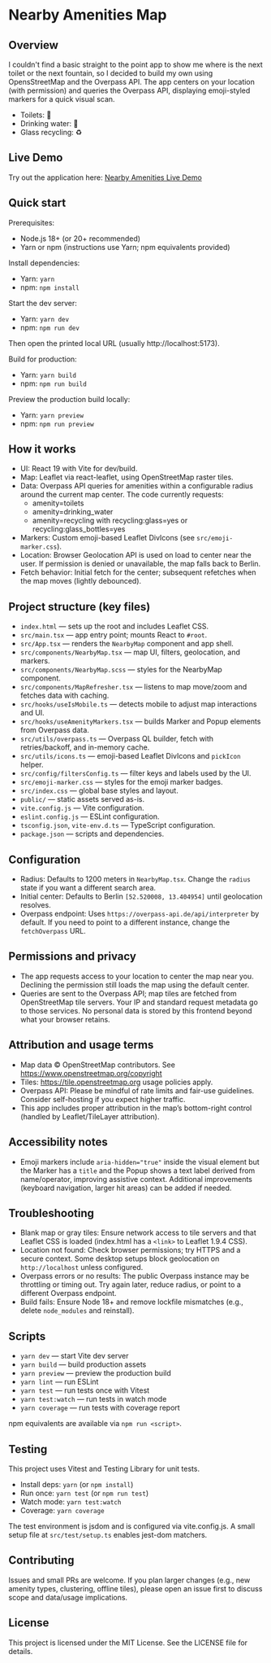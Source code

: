 # Nearby Amenities Map

## Overview

I couldn't find a basic straight to the point app to show me where is the next toilet or the next fountain, so I decided
to build my own using OpensStreetMap and the Overpass API.
The app centers on your location (with permission) and queries the Overpass API, displaying emoji-styled markers for a
quick visual scan.

- Toilets: 🚻
- Drinking water: 🚰
- Glass recycling: ♻️

## Live Demo

Try out the application here: [Nearby Amenities Live Demo](https://nearby-amenities.netlify.app/)

## Quick start

Prerequisites:

- Node.js 18+ (or 20+ recommended)
- Yarn or npm (instructions use Yarn; npm equivalents provided)

Install dependencies:

- Yarn: `yarn`
- npm: `npm install`

Start the dev server:

- Yarn: `yarn dev`
- npm: `npm run dev`

Then open the printed local URL (usually http://localhost:5173).

Build for production:

- Yarn: `yarn build`
- npm: `npm run build`

Preview the production build locally:

- Yarn: `yarn preview`
- npm: `npm run preview`

## How it works

- UI: React 19 with Vite for dev/build.
- Map: Leaflet via react-leaflet, using OpenStreetMap raster tiles.
- Data: Overpass API queries for amenities within a configurable radius around the current map center. The code
  currently requests:
    - amenity=toilets
    - amenity=drinking_water
    - amenity=recycling with recycling:glass=yes or recycling:glass_bottles=yes
- Markers: Custom emoji-based Leaflet DivIcons (see `src/emoji-marker.css`).
- Location: Browser Geolocation API is used on load to center near the user. If permission is denied or unavailable, the
  map falls back to Berlin.
- Fetch behavior: Initial fetch for the center; subsequent refetches when the map moves (lightly debounced).

## Project structure (key files)

- `index.html` — sets up the root and includes Leaflet CSS.
- `src/main.tsx` — app entry point; mounts React to `#root`.
- `src/App.tsx` — renders the `NearbyMap` component and app shell.
- `src/components/NearbyMap.tsx` — map UI, filters, geolocation, and markers.
- `src/components/NearbyMap.scss` — styles for the NearbyMap component.
- `src/components/MapRefresher.tsx` — listens to map move/zoom and fetches data with caching.
- `src/hooks/useIsMobile.ts` — detects mobile to adjust map interactions and UI.
- `src/hooks/useAmenityMarkers.tsx` — builds Marker and Popup elements from Overpass data.
- `src/utils/overpass.ts` — Overpass QL builder, fetch with retries/backoff, and in-memory cache.
- `src/utils/icons.ts` — emoji-based Leaflet DivIcons and `pickIcon` helper.
- `src/config/filtersConfig.ts` — filter keys and labels used by the UI.
- `src/emoji-marker.css` — styles for the emoji marker badges.
- `src/index.css` — global base styles and layout.
- `public/` — static assets served as-is.
- `vite.config.js` — Vite configuration.
- `eslint.config.js` — ESLint configuration.
- `tsconfig.json`, `vite-env.d.ts` — TypeScript configuration.
- `package.json` — scripts and dependencies.

## Configuration

- Radius: Defaults to 1200 meters in `NearbyMap.tsx`. Change the `radius` state if you want a different search area.
- Initial center: Defaults to Berlin `[52.520008, 13.404954]` until geolocation resolves.
- Overpass endpoint: Uses `https://overpass-api.de/api/interpreter` by default. If you need to point to a different
  instance, change the `fetchOverpass` URL.

## Permissions and privacy

- The app requests access to your location to center the map near you. Declining the permission still loads the map
  using the default center.
- Queries are sent to the Overpass API; map tiles are fetched from OpenStreetMap tile servers. Your IP and standard
  request metadata go to those services. No personal data is stored by this frontend beyond what your browser retains.

## Attribution and usage terms

- Map data © OpenStreetMap contributors. See https://www.openstreetmap.org/copyright
- Tiles: https://tile.openstreetmap.org usage policies apply.
- Overpass API: Please be mindful of rate limits and fair-use guidelines. Consider self-hosting if you expect higher
  traffic.
- This app includes proper attribution in the map’s bottom-right control (handled by Leaflet/TileLayer attribution).

## Accessibility notes

- Emoji markers include `aria-hidden="true"` inside the visual element but the Marker has a `title` and the Popup shows
  a text label derived from name/operator, improving assistive context. Additional improvements (keyboard navigation,
  larger hit areas) can be added if needed.

## Troubleshooting

- Blank map or gray tiles: Ensure network access to tile servers and that Leaflet CSS is loaded (index.html has a
  `<link>` to Leaflet 1.9.4 CSS).
- Location not found: Check browser permissions; try HTTPS and a secure context. Some desktop setups block geolocation
  on `http://localhost` unless configured.
- Overpass errors or no results: The public Overpass instance may be throttling or timing out. Try again later, reduce
  radius, or point to a different Overpass endpoint.
- Build fails: Ensure Node 18+ and remove lockfile mismatches (e.g., delete `node_modules` and reinstall).

## Scripts

- `yarn dev` — start Vite dev server
- `yarn build` — build production assets
- `yarn preview` — preview the production build
- `yarn lint` — run ESLint
- `yarn test` — run tests once with Vitest
- `yarn test:watch` — run tests in watch mode
- `yarn coverage` — run tests with coverage report

npm equivalents are available via `npm run <script>`.

## Testing

This project uses Vitest and Testing Library for unit tests.

- Install deps: `yarn` (or `npm install`)
- Run once: `yarn test` (or `npm run test`)
- Watch mode: `yarn test:watch`
- Coverage: `yarn coverage`

The test environment is jsdom and is configured via vite.config.js. A small setup file at `src/test/setup.ts` enables
jest-dom matchers.

## Contributing

Issues and small PRs are welcome. If you plan larger changes (e.g., new amenity types, clustering, offline tiles),
please open an issue first to discuss scope and data/usage implications.

## License

This project is licensed under the MIT License. See the LICENSE file for details.
